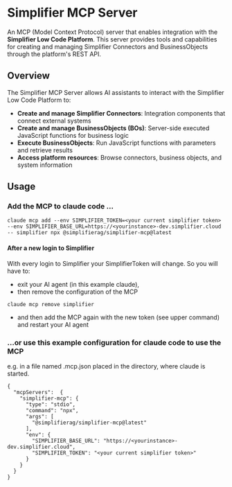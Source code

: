 # Simplifier MCP Server

An MCP (Model Context Protocol) server that enables integration with the **Simplifier Low Code Platform**. This server provides tools and capabilities for creating and managing Simplifier Connectors and BusinessObjects through the platform's REST API.

## Overview

The Simplifier MCP Server allows AI assistants to interact with the Simplifier Low Code Platform to:

- **Create and manage Simplifier Connectors**: Integration components that connect external systems
- **Create and manage BusinessObjects (BOs)**: Server-side executed JavaScript functions for business logic
- **Execute BusinessObjects**: Run JavaScript functions with parameters and retrieve results
- **Access platform resources**: Browse connectors, business objects, and system information

## Usage

### Add the MCP to claude code ...
```
claude mcp add --env SIMPLIFIER_TOKEN=<your current simplifier token> --env SIMPLIFIER_BASE_URL=https://<yourinstance>-dev.simplifier.cloud -- simplifier npx @simplifierag/simplifier-mcp@latest
```
#### After a new login to Simplifier
With every login to Simplifier your SimplifierToken will change. So you will have to:
 - exit your AI agent (in this example claude),
 - then remove the configuration of the MCP
```
claude mcp remove simplifier
```
 - and then add the MCP again with the new token (see upper command) and restart your AI agent

### ...or use this example configuration for claude code to use the MCP
e.g. in a file named .mcp.json placed in the directory, where claude is started.
```
{
  "mcpServers":  {
    "simplifier-mcp": {
      "type": "stdio",
      "command": "npx",
      "args": [ 
        "@simplifierag/simplifier-mcp@latest"
      ],
      "env": {
        "SIMPLIFIER_BASE_URL": "https://<yourinstance>-dev.simplifier.cloud",
        "SIMPLIFIER_TOKEN": "<your current simplifier token>"
      }
    }
  }
}
```





